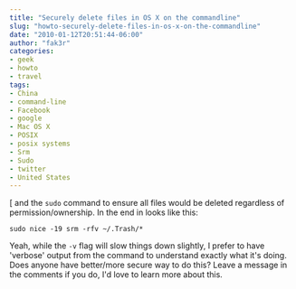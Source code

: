 ```yaml
---
title: "Securely delete files in OS X on the commandline"
slug: "howto-securely-delete-files-in-os-x-on-the-commandline"
date: "2010-01-12T20:51:44-06:00"
author: "fak3r"
categories:
- geek
- howto
- travel
tags:
- China
- command-line
- Facebook
- google
- Mac OS X
- POSIX
- posix systems
- Srm
- Sudo
- twitter
- United States
---
```


[ and the `sudo` command to ensure all files would be deleted regardless of permission/ownership. In the end in looks like this:

`sudo nice -19 srm -rfv ~/.Trash/*`

Yeah, while the `-v` flag will slow things down slightly, I prefer to have 'verbose' output from the command to understand exactly what it's doing. Does anyone have better/more secure way to do this? Leave a message in the comments if you do, I'd love to learn more about this.

